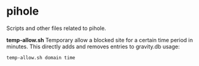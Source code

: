 # pihole
Scripts and other files related to pihole.

**temp-allow.sh**
Temporary allow a blocked site for a certain time period in minutes.
This directly adds and removes entries to gravity.db
usage: 
```
temp-allow.sh domain time
```
